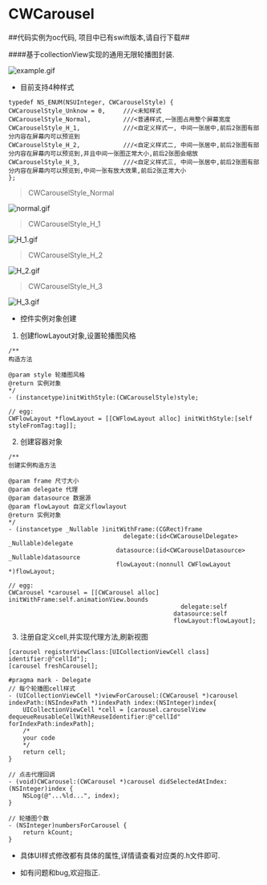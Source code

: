 # CWCarousel

##代码实例为oc代码, 项目中已有swift版本,请自行下载##

####基于collectionView实现的通用无限轮播图封装.

<!--![example.gif](https://github.com/baozoudiudiu/CWCarousel/blob/master/CWCarousel/Sources/example.gif)-->
![example.gif](https://upload-images.jianshu.io/upload_images/3096223-64b23965562677f7.gif?imageMogr2/auto-orient/strip)

* 目前支持4种样式
```
typedef NS_ENUM(NSUInteger, CWCarouselStyle) {
CWCarouselStyle_Unknow = 0,     ///<未知样式
CWCarouselStyle_Normal,         ///<普通样式,一张图占用整个屏幕宽度
CWCarouselStyle_H_1,            ///<自定义样式一, 中间一张居中,前后2张图有部分内容在屏幕内可以预览到
CWCarouselStyle_H_2,            ///<自定义样式二, 中间一张居中,前后2张图有部分内容在屏幕内可以预览到,并且中间一张图正常大小,前后2张图会缩放
CWCarouselStyle_H_3,            ///<自定义样式三, 中间一张居中,前后2张图有部分内容在屏幕内可以预览到,中间一张有放大效果,前后2张正常大小
};
```
> CWCarouselStyle_Normal

<!--![normal.gif](https://github.com/baozoudiudiu/CWCarousel/blob/master/CWCarousel/Sources/normal.gif)-->
![normal.gif](https://upload-images.jianshu.io/upload_images/3096223-7a745a375cf86b75.gif?imageMogr2/auto-orient/strip)

> CWCarouselStyle_H_1

<!--![H_1.gif](https://github.com/baozoudiudiu/CWCarousel/blob/master/CWCarousel/Sources/H_1.gif)-->
![H_1.gif](https://upload-images.jianshu.io/upload_images/3096223-04925d699694000a.gif?imageMogr2/auto-orient/strip)
> CWCarouselStyle_H_2

<!--![H_2.gif](https://github.com/baozoudiudiu/CWCarousel/blob/master/CWCarousel/Sources/H_2.gif)-->
![H_2.gif](https://upload-images.jianshu.io/upload_images/3096223-158f78ab0329288e.gif?imageMogr2/auto-orient/strip)

> CWCarouselStyle_H_3

<!--![H_3.gif](https://github.com/baozoudiudiu/CWCarousel/blob/master/CWCarousel/Sources/H_3.gif)-->
![H_3.gif](https://upload-images.jianshu.io/upload_images/3096223-39307907361b1e4d.gif?imageMogr2/auto-orient/strip)

* 控件实例对象创建
1. 创建flowLayout对象,设置轮播图风格
```
/**
构造方法

@param style 轮播图风格
@return 实例对象
*/
- (instancetype)initWithStyle:(CWCarouselStyle)style;

// egg:
CWFlowLayout *flowLayout = [[CWFlowLayout alloc] initWithStyle:[self styleFromTag:tag]];
```
2. 创建容器对象
```
/**
创建实例构造方法

@param frame 尺寸大小
@param delegate 代理
@param datasource 数据源
@param flowLayout 自定义flowlayout
@return 实例对象
*/
- (instancetype _Nullable )initWithFrame:(CGRect)frame
                                delegate:(id<CWCarouselDelegate> _Nullable)delegate
                              datasource:(id<CWCarouselDatasource> _Nullable)datasource
                              flowLayout:(nonnull CWFlowLayout *)flowLayout;

// egg:
CWCarousel *carousel = [[CWCarousel alloc] initWithFrame:self.animationView.bounds
                                                delegate:self
                                              datasource:self
                                              flowLayout:flowLayout];
```
3. 注册自定义cell,并实现代理方法,刷新视图
```
[carousel registerViewClass:[UICollectionViewCell class] identifier:@"cellId"];
[carousel freshCarousel];

#pragma mark - Delegate
// 每个轮播图cell样式
- (UICollectionViewCell *)viewForCarousel:(CWCarousel *)carousel indexPath:(NSIndexPath *)indexPath index:(NSInteger)index{
    UICollectionViewCell *cell = [carousel.carouselView dequeueReusableCellWithReuseIdentifier:@"cellId" forIndexPath:indexPath];
    /*
    your code
    */
    return cell;
}

// 点击代理回调
- (void)CWCarousel:(CWCarousel *)carousel didSelectedAtIndex:(NSInteger)index {
    NSLog(@"...%ld...", index);
}

// 轮播图个数
- (NSInteger)numbersForCarousel {
    return kCount;
}
```
* 具体UI样式修改都有具体的属性,详情请查看对应类的.h文件即可. 

* 如有问题和bug,欢迎指正.
